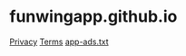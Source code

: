 # funwingapp.github.io
[Privacy](https://funwingapp.github.io/privacy.html)
[Terms](https://funwingapp.github.io/terms.html)
[app-ads.txt](https://funwingapp.github.io/app-ads.txt)
